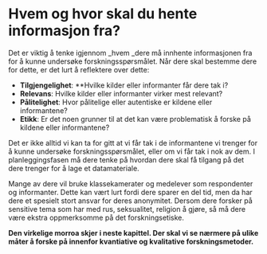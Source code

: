 # Hvem og hvor skal du hente informasjon fra?

Det er viktig å tenke igjennom _hvem _dere må innhente informasjonen fra for å kunne undersøke forskningsspørsmålet. Når dere skal bestemme dere for dette, er det lurt å reflektere over dette:

  * **Tilgjengelighet**: **Hvilke kilder eller informanter får dere tak i?
  * **Relevans**: Hvilke kilder eller informanter virker mest relevant?
  * **Pålitelighet**: Hvor pålitelige eller autentiske er kildene eller informantene?
  * **Etikk**: Er det noen grunner til at det kan være problematisk å forske på kildene eller informantene?

Det er ikke alltid vi kan ta for gitt at vi får tak i de informantene vi trenger for å kunne undersøke forskningsspørsmålet, eller om vi får tak i nok av dem. I planleggingsfasen må dere tenke på hvordan dere skal få tilgang på det dere trenger for å lage et datamateriale.

Mange av dere vil bruke klassekamerater og medelever som respondenter og informanter. Dette kan vært lurt fordi dere sparer en del tid, men da har dere et spesielt stort ansvar for deres anonymitet. Dersom dere forsker på sensitive tema som har med rus, seksualitet, religion å gjøre, så må dere være ekstra oppmerksomme på det forskningsetiske.

**Den virkelige morroa skjer i neste kapittel. Der skal vi se nærmere på ulike måter å forske på innenfor kvantiative og kvalitative forskningsmetoder.**
